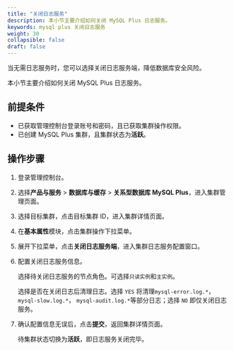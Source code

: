 ```yaml
---
title: "关闭日志服务"
description: 本小节主要介绍如何关闭 MySQL Plus 日志服务。 
keywords: mysql plus 关闭日志服务
weight: 30
collapsible: false
draft: false
---
```



当无需日志服务时，您可以选择关闭日志服务端，降低数据库安全风险。

本小节主要介绍如何关闭 MySQL Plus 日志服务。

## 前提条件

- 已获取管理控制台登录账号和密码，且已获取集群操作权限。
- 已创建 MySQL Plus 集群，且集群状态为**活跃**。

## 操作步骤

1. 登录管理控制台。
2. 选择**产品与服务** > **数据库与缓存** > **关系型数据库 MySQL Plus**，进入集群管理页面。
3. 选择目标集群，点击目标集群 ID，进入集群详情页面。
4. 在**基本属性**模块，点击集群操作下拉菜单。
5. 展开下拉菜单，点击**关闭日志服务端**，进入集群日志服务配置窗口。
6. 配置关闭日志服务信息。

   选择待关闭日志服务的节点角色。可选择`只读实例`和`主实例`。

   选择是否在关闭日志后清理日志。选择 `YES` 将清理`mysql-error.log.*`， `mysql-slow.log.*`， `mysql-audit.log.*`等部分日志；选择 `NO` 即仅关闭日志服务。

7. 确认配置信息无误后，点击**提交**，返回集群详情页面。

   待集群状态切换为**活跃**，即日志服务关闭完毕。
   